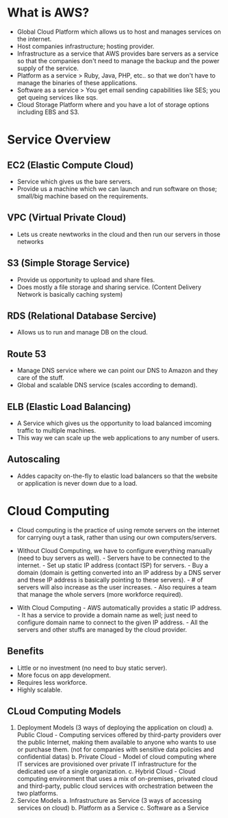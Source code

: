 # What is AWS?
- Global Cloud Platform which allows us to host and manages services on the internet.
- Host companies infrastructure; hosting provider.
- Infrastructure as a service that AWS provides bare servers as a service so that the companies don't need to manage the backup and the power supply of the service.
- Platform as a service > Ruby, Java, PHP, etc.. so that we don't have to manage the binaries of these applications.
- Software as a service > You get email sending capabilities like SES; you get queing services like sqs.
- Cloud Storage Platform where and you have a lot of storage options including EBS and S3.

# Service Overview
## EC2 (Elastic Compute Cloud)
- Service which gives us the bare servers.
- Provide us a machine which we can launch and run software on those; small/big machine based on the requirements.

## VPC (Virtual Private Cloud)
- Lets us create newtworks in the cloud and then run our servers in those networks

## S3 (Simple Storage Service)
- Provide us opportunity to upload and share files.
- Does mostly a file storage and sharing service.
(Content Delivery Network is basically caching system)

## RDS (Relational Database Sercive)
- Allows us to run and manage DB on the cloud.

## Route 53
- Manage DNS service where we can point our DNS to Amazon and they care of the stuff.
- Global and scalable DNS service (scales according to demand).

## ELB (Elastic Load Balancing)
- A Service which gives us the opportunity to load balanced imcoming traffic to multiple machines.
- This way we can scale up the web applications to any number of users.

## Autoscaling
- Addes capacity on-the-fly to elastic load balancers so that the website or application is never down due to a load.


# Cloud Computing
- Cloud computing is the practice of using remote servers on the internet for carrying ouyt a task, rather than using our own computers/servers.

- Without Cloud Computing, we have to configure everything manually (need to buy servers as well). 
        - Servers have to be connected to the internet.
        - Set up static IP address (contact ISP) for servers.
        - Buy a domain (domain is getting converted into an IP address by a DNS server and these IP address is basically pointing to these servers).
        - # of servers will also increase as the user increases.
        - Also requires a team that manage the whole servers (more workforce required).

- With Cloud Computing
        - AWS automatically provides a static IP address.
        - It has a service to provide a domain name as well; just need to configure domain name to connect to the given IP address.
        - All the servers and other stuffs are managed by the cloud provider.

## Benefits
- Little or no investment (no need to buy static server).
- More focus on app development.
- Requires less workforce.
- Highly scalable.

## CLoud Computing Models
1. Deployment Models (3 ways of deploying the application on cloud)
    a. Public Cloud
        - Computing services offered by third-party providers over the public Internet, making them available to anyone who wants to use or purchase them.
        (not for companies with sensitive data policies and confidential datas)
    b. Private Cloud
        - Model of cloud computing where IT services are provisioned over private IT infrastructure for the dedicated use of a single organization.
    c. Hybrid Cloud
        - Cloud computing environment that uses a mix of on-premises, privated cloud and third-party, public cloud services with orchestration between the two platforms.
2. Service Models
    a. Infrastructure as Service (3 ways of accessing services on cloud)
    b. Platform as a Service
    c. Software as a Service